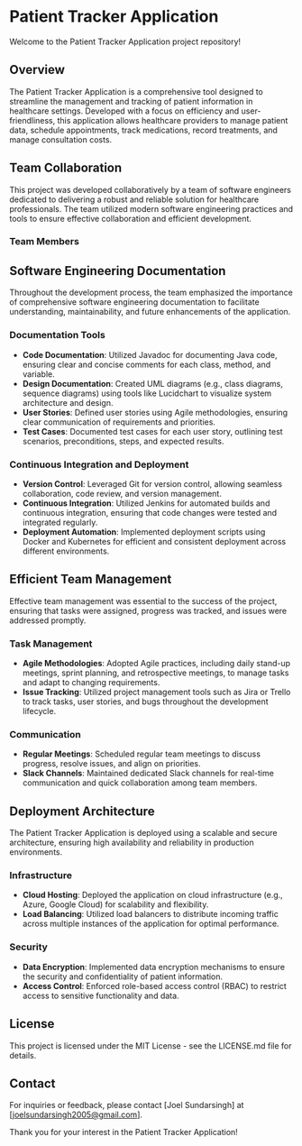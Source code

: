  # Patient Tracker Application

Welcome to the Patient Tracker Application project repository!

## Overview

The Patient Tracker Application is a comprehensive tool designed to streamline the management and tracking of patient information in healthcare settings. Developed with a focus on efficiency and user-friendliness, this application allows healthcare providers to manage patient data, schedule appointments, track medications, record treatments, and manage consultation costs.

## Team Collaboration

This project was developed collaboratively by a team of software engineers dedicated to delivering a robust and reliable solution for healthcare professionals. The team utilized modern software engineering practices and tools to ensure effective collaboration and efficient development.

### Team Members



## Software Engineering Documentation

Throughout the development process, the team emphasized the importance of comprehensive software engineering documentation to facilitate understanding, maintainability, and future enhancements of the application.

### Documentation Tools

- **Code Documentation**: Utilized Javadoc for documenting Java code, ensuring clear and concise comments for each class, method, and variable.
- **Design Documentation**: Created UML diagrams (e.g., class diagrams, sequence diagrams) using tools like Lucidchart to visualize system architecture and design.
- **User Stories**: Defined user stories using Agile methodologies, ensuring clear communication of requirements and priorities.
- **Test Cases**: Documented test cases for each user story, outlining test scenarios, preconditions, steps, and expected results.

### Continuous Integration and Deployment

- **Version Control**: Leveraged Git for version control, allowing seamless collaboration, code review, and version management.
- **Continuous Integration**: Utilized Jenkins for automated builds and continuous integration, ensuring that code changes were tested and integrated regularly.
- **Deployment Automation**: Implemented deployment scripts using Docker and Kubernetes for efficient and consistent deployment across different environments.

## Efficient Team Management

Effective team management was essential to the success of the project, ensuring that tasks were assigned, progress was tracked, and issues were addressed promptly.

### Task Management

- **Agile Methodologies**: Adopted Agile practices, including daily stand-up meetings, sprint planning, and retrospective meetings, to manage tasks and adapt to changing requirements.
- **Issue Tracking**: Utilized project management tools such as Jira or Trello to track tasks, user stories, and bugs throughout the development lifecycle.

### Communication

- **Regular Meetings**: Scheduled regular team meetings to discuss progress, resolve issues, and align on priorities.
- **Slack Channels**: Maintained dedicated Slack channels for real-time communication and quick collaboration among team members.

## Deployment Architecture

The Patient Tracker Application is deployed using a scalable and secure architecture, ensuring high availability and reliability in production environments.

### Infrastructure

- **Cloud Hosting**: Deployed the application on cloud infrastructure (e.g., Azure, Google Cloud) for scalability and flexibility.
- **Load Balancing**: Utilized load balancers to distribute incoming traffic across multiple instances of the application for optimal performance.

### Security

- **Data Encryption**: Implemented data encryption mechanisms to ensure the security and confidentiality of patient information.
- **Access Control**: Enforced role-based access control (RBAC) to restrict access to sensitive functionality and data.

## License

This project is licensed under the MIT License - see the LICENSE.md file for details.

## Contact

For inquiries or feedback, please contact [Joel Sundarsingh] at [joelsundarsingh2005@gmail.com].

Thank you for your interest in the Patient Tracker Application!
